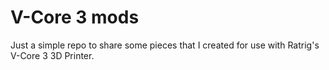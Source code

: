 # V-Core 3 mods

Just a simple repo to share some pieces that I created for use with Ratrig's V-Core 3 3D Printer.
